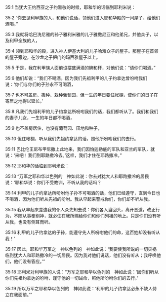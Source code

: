<a id="1"></a>35:1  当犹大王约西亚之子约雅敬的时候，耶和华的话临到耶利米说：  

<a id="2"></a>35:2  “你去见利甲族的人，和他们说话，领他们进入耶和华殿的一间屋子，给他们酒喝。”  

<a id="3"></a>35:3  我就将哈巴洗尼雅的孙子雅利米雅的儿子雅撒尼亚和他弟兄，并他众子，以及利甲全族的人，  

<a id="4"></a>35:4  领到耶和华的殿，进入神人伊基大利的儿子哈难众子的屋子。那屋子在首领的屋子旁边，在沙龙之子把门的玛西雅屋子以上。  

<a id="5"></a>35:5  于是，我在利甲族人面前设摆盛满酒的碗和杯，对他们说：“请你们喝酒。”  

<a id="6"></a>35:6  他们却说：“我们不喝酒。因为我们先祖利甲的儿子约拿达曾吩咐我们说：‘你们与你们的子孙永不可喝酒，  

<a id="7"></a>35:7  也不可盖房、撒种、栽种葡萄园，但一生的年日要住帐棚，使你们的日子在寄居之地得以延长。’  

<a id="8"></a>35:8  凡我们先祖利甲的儿子约拿达所吩咐我们的话，我们都听从了。我们和我们的妻子儿女，一生的年日都不喝酒，  

<a id="9"></a>35:9  也不盖房居住，也没有葡萄园、田地和种子，  

<a id="10"></a>35:10  但住帐棚，听从我们先祖约拿达的话，照他所吩咐我们的去行。  

<a id="11"></a>35:11  巴比伦王尼布甲尼撒上此地来，我们因怕迦勒底的军队和亚兰的军队，就说：‘来吧！我们到耶路撒冷去。’这样，我们才住在耶路撒冷。”  

<a id="12"></a>35:12  耶和华的话临到耶利米说：  

<a id="13"></a>35:13  “万军之耶和华以色列的　神如此说：你去对犹大人和耶路撒冷的居民说：‘耶和华说：你们不受教训，不听从我的话吗？  

<a id="14"></a>35:14  利甲的儿子约拿达所吩咐他子孙不可喝酒的话，他们已经遵守，直到今日也不喝酒，因为他们听从先祖的吩咐。我从早起来警戒你们，你们却不听从我。  

<a id="15"></a>35:15  我从早起来差遣我的仆人众先知去说：你们各人当回头，离开恶道，改正行为，不随从事奉别神，就必住在我所赐给你们和你们列祖的地上。只是你们没有听从我，也没有侧耳而听。  

<a id="16"></a>35:16  利甲的儿子约拿达的子孙，能遵守先人所吩咐他们的命，这百姓却没有听从我！’  

<a id="17"></a>35:17  因此，耶和华万军之　神以色列的　神如此说：‘我要使我所说的一切灾祸临到犹大人和耶路撒冷的一切居民。因为我对他们说话，他们没有听从；我呼唤他们，他们没有答应。’”  

<a id="18"></a>35:18  耶利米对利甲族的人说：“万军之耶和华以色列的　神如此说：‘因你们听从你们先祖约拿达的吩咐，谨守他的一切诫命，照他所吩咐你们的去行。’  

<a id="19"></a>35:19  所以万军之耶和华以色列的　神如此说：‘利甲的儿子约拿达必永不缺人侍立在我面前。’”  

